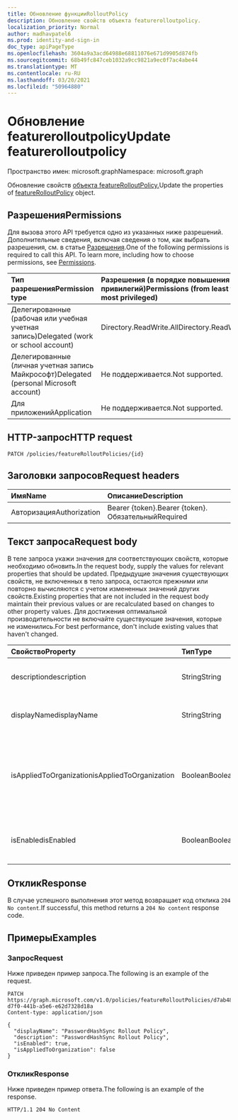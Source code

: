 ```yaml
---
title: Обновление функцииRolloutPolicy
description: Обновление свойств объекта featurerolloutpolicy.
localization_priority: Normal
author: madhavpatel6
ms.prod: identity-and-sign-in
doc_type: apiPageType
ms.openlocfilehash: 3604a9a3acd64988e68811076e671d9905d874fb
ms.sourcegitcommit: 68b49fc847ceb1032a9cc9821a9ec0f7ac4abe44
ms.translationtype: MT
ms.contentlocale: ru-RU
ms.lasthandoff: 03/20/2021
ms.locfileid: "50964880"
---
```

# <a name="update-featurerolloutpolicy"></a><span data-ttu-id="368cb-103">Обновление featurerolloutpolicy</span><span class="sxs-lookup"><span data-stu-id="368cb-103">Update featurerolloutpolicy</span></span>

<span data-ttu-id="368cb-104">Пространство имен: microsoft.graph</span><span class="sxs-lookup"><span data-stu-id="368cb-104">Namespace: microsoft.graph</span></span>

<span data-ttu-id="368cb-105">Обновление свойств [объекта featureRolloutPolicy.](../resources/featurerolloutpolicy.md)</span><span class="sxs-lookup"><span data-stu-id="368cb-105">Update the properties of [featureRolloutPolicy](../resources/featurerolloutpolicy.md) object.</span></span>

## <a name="permissions"></a><span data-ttu-id="368cb-106">Разрешения</span><span class="sxs-lookup"><span data-stu-id="368cb-106">Permissions</span></span>

<span data-ttu-id="368cb-p101">Для вызова этого API требуется одно из указанных ниже разрешений. Дополнительные сведения, включая сведения о том, как выбрать разрешения, см. в статье [Разрешения](/graph/permissions-reference).</span><span class="sxs-lookup"><span data-stu-id="368cb-p101">One of the following permissions is required to call this API. To learn more, including how to choose permissions, see [Permissions](/graph/permissions-reference).</span></span>

| <span data-ttu-id="368cb-109">Тип разрешения</span><span class="sxs-lookup"><span data-stu-id="368cb-109">Permission type</span></span>                        | <span data-ttu-id="368cb-110">Разрешения (в порядке повышения привилегий)</span><span class="sxs-lookup"><span data-stu-id="368cb-110">Permissions (from least to most privileged)</span></span> |
|:---------------------------------------|:--------------------------------------------|
| <span data-ttu-id="368cb-111">Делегированные (рабочая или учебная учетная запись)</span><span class="sxs-lookup"><span data-stu-id="368cb-111">Delegated (work or school account)</span></span>     | <span data-ttu-id="368cb-112">Directory.ReadWrite.All</span><span class="sxs-lookup"><span data-stu-id="368cb-112">Directory.ReadWrite.All</span></span> |
| <span data-ttu-id="368cb-113">Делегированные (личная учетная запись Майкрософт)</span><span class="sxs-lookup"><span data-stu-id="368cb-113">Delegated (personal Microsoft account)</span></span> | <span data-ttu-id="368cb-114">Не поддерживается.</span><span class="sxs-lookup"><span data-stu-id="368cb-114">Not supported.</span></span> |
| <span data-ttu-id="368cb-115">Для приложений</span><span class="sxs-lookup"><span data-stu-id="368cb-115">Application</span></span>                            | <span data-ttu-id="368cb-116">Не поддерживается.</span><span class="sxs-lookup"><span data-stu-id="368cb-116">Not supported.</span></span> |

## <a name="http-request"></a><span data-ttu-id="368cb-117">HTTP-запрос</span><span class="sxs-lookup"><span data-stu-id="368cb-117">HTTP request</span></span>

<!-- { "blockType": "ignored" } -->

```http
PATCH /policies/featureRolloutPolicies/{id}
```

## <a name="request-headers"></a><span data-ttu-id="368cb-118">Заголовки запросов</span><span class="sxs-lookup"><span data-stu-id="368cb-118">Request headers</span></span>

| <span data-ttu-id="368cb-119">Имя</span><span class="sxs-lookup"><span data-stu-id="368cb-119">Name</span></span>       | <span data-ttu-id="368cb-120">Описание</span><span class="sxs-lookup"><span data-stu-id="368cb-120">Description</span></span>|
|:-----------|:-----------|
| <span data-ttu-id="368cb-121">Авторизация</span><span class="sxs-lookup"><span data-stu-id="368cb-121">Authorization</span></span> | <span data-ttu-id="368cb-122">Bearer {token}.</span><span class="sxs-lookup"><span data-stu-id="368cb-122">Bearer {token}.</span></span> <span data-ttu-id="368cb-123">Обязательный</span><span class="sxs-lookup"><span data-stu-id="368cb-123">Required</span></span> |

## <a name="request-body"></a><span data-ttu-id="368cb-124">Текст запроса</span><span class="sxs-lookup"><span data-stu-id="368cb-124">Request body</span></span>

<span data-ttu-id="368cb-125">В теле запроса укажи значения для соответствующих свойств, которые необходимо обновить.</span><span class="sxs-lookup"><span data-stu-id="368cb-125">In the request body, supply the values for relevant properties that should be updated.</span></span> <span data-ttu-id="368cb-126">Предыдущие значения существующих свойств, не включенных в тело запроса, остаются прежними или повторно вычисляются с учетом измененных значений других свойств.</span><span class="sxs-lookup"><span data-stu-id="368cb-126">Existing properties that are not included in the request body maintain their previous values or are recalculated based on changes to other property values.</span></span> <span data-ttu-id="368cb-127">Для достижения оптимальной производительности не включайте существующие значения, которые не изменились.</span><span class="sxs-lookup"><span data-stu-id="368cb-127">For best performance, don't include existing values that haven't changed.</span></span>

| <span data-ttu-id="368cb-128">Свойство</span><span class="sxs-lookup"><span data-stu-id="368cb-128">Property</span></span>     | <span data-ttu-id="368cb-129">Тип</span><span class="sxs-lookup"><span data-stu-id="368cb-129">Type</span></span>        | <span data-ttu-id="368cb-130">Описание</span><span class="sxs-lookup"><span data-stu-id="368cb-130">Description</span></span> |
|:-------------|:------------|:------------|
|<span data-ttu-id="368cb-131">description</span><span class="sxs-lookup"><span data-stu-id="368cb-131">description</span></span>|<span data-ttu-id="368cb-132">String</span><span class="sxs-lookup"><span data-stu-id="368cb-132">String</span></span>|<span data-ttu-id="368cb-133">Описание этой политики.</span><span class="sxs-lookup"><span data-stu-id="368cb-133">A description for this policy.</span></span>|
|<span data-ttu-id="368cb-134">displayName</span><span class="sxs-lookup"><span data-stu-id="368cb-134">displayName</span></span>|<span data-ttu-id="368cb-135">String</span><span class="sxs-lookup"><span data-stu-id="368cb-135">String</span></span>|<span data-ttu-id="368cb-136">Имя отображения для этой политики.</span><span class="sxs-lookup"><span data-stu-id="368cb-136">The display name for this policy.</span></span>|
|<span data-ttu-id="368cb-137">isAppliedToOrganization</span><span class="sxs-lookup"><span data-stu-id="368cb-137">isAppliedToOrganization</span></span>|<span data-ttu-id="368cb-138">Boolean</span><span class="sxs-lookup"><span data-stu-id="368cb-138">Boolean</span></span>|<span data-ttu-id="368cb-139">Указывает, следует ли применять эту политику выкатки функций ко всей организации.</span><span class="sxs-lookup"><span data-stu-id="368cb-139">Indicates whether this feature rollout policy should be applied to the entire organization.</span></span>|
|<span data-ttu-id="368cb-140">isEnabled</span><span class="sxs-lookup"><span data-stu-id="368cb-140">isEnabled</span></span>|<span data-ttu-id="368cb-141">Boolean</span><span class="sxs-lookup"><span data-stu-id="368cb-141">Boolean</span></span>|<span data-ttu-id="368cb-142">Указывает, включена ли выкатка функций.</span><span class="sxs-lookup"><span data-stu-id="368cb-142">Indicates whether the feature rollout is enabled.</span></span>|

## <a name="response"></a><span data-ttu-id="368cb-143">Отклик</span><span class="sxs-lookup"><span data-stu-id="368cb-143">Response</span></span>

<span data-ttu-id="368cb-144">В случае успешного выполнения этот метод возвращает код отклика `204 No content`.</span><span class="sxs-lookup"><span data-stu-id="368cb-144">If successful, this method returns a `204 No content` response code.</span></span>

## <a name="examples"></a><span data-ttu-id="368cb-145">Примеры</span><span class="sxs-lookup"><span data-stu-id="368cb-145">Examples</span></span>

### <a name="request"></a><span data-ttu-id="368cb-146">Запрос</span><span class="sxs-lookup"><span data-stu-id="368cb-146">Request</span></span>

<span data-ttu-id="368cb-147">Ниже приведен пример запроса.</span><span class="sxs-lookup"><span data-stu-id="368cb-147">The following is an example of the request.</span></span>
<!-- {
  "blockType": "request",
  "name": "update_featurerolloutpolicy"
}-->

```http
PATCH https://graph.microsoft.com/v1.0/policies/featureRolloutPolicies/d7ab4886-d7f0-441b-a5e6-e62d7328d18a
Content-type: application/json

{
  "displayName": "PasswordHashSync Rollout Policy",
  "description": "PasswordHashSync Rollout Policy",
  "isEnabled": true,
  "isAppliedToOrganization": false
}
```

### <a name="response"></a><span data-ttu-id="368cb-148">Отклик</span><span class="sxs-lookup"><span data-stu-id="368cb-148">Response</span></span>

<span data-ttu-id="368cb-149">Ниже приведен пример ответа.</span><span class="sxs-lookup"><span data-stu-id="368cb-149">The following is an example of the response.</span></span>

<!-- {
  "blockType": "response",
  "truncated": true,
} -->

```http
HTTP/1.1 204 No Content
```

<!-- uuid: 16cd6b66-4b1a-43a1-adaf-3a886856ed98
2019-02-04 14:57:30 UTC -->
<!-- {
  "type": "#page.annotation",
  "description": "Update featurerolloutpolicy",
  "keywords": "",
  "section": "documentation",
  "tocPath": ""
}-->


